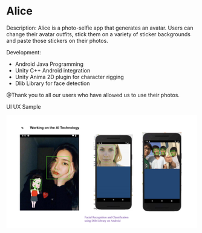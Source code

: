 # Alice

Description: Alice is a photo-selfie app that generates an avatar. Users can change their avatar outfits, stick them on a variety of sticker backgrounds and paste those stickers on their photos. 

Development: 
- Android Java Programming 
- Unity C++ Android integration
- Unity Anima 2D plugin for character rigging 
- Dlib Library for face detection

@Thank you to all our users who have allowed us to use their photos. 


UI UX Sample 

![UI UX sample](https://github.com/jangj8523/Alice/blob/master/Demo%20files/AI%20Technology.png)
